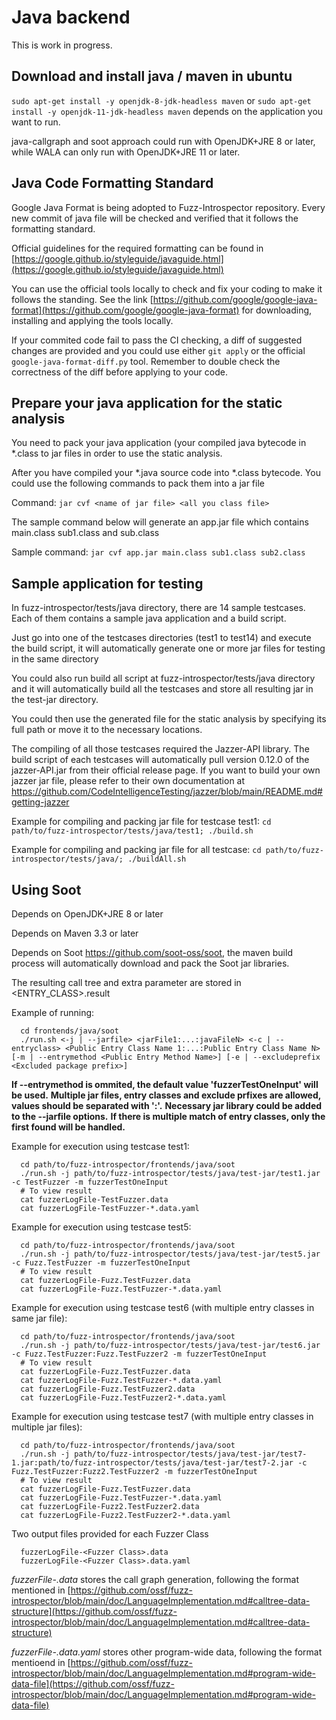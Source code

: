 # Java backend

This is work in progress.

Download and install java / maven in ubuntu
-----------------------------------------
`sudo apt-get install -y openjdk-8-jdk-headless maven`
or 
`sudo apt-get install -y openjdk-11-jdk-headless maven`
depends on the application you want to run. 

java-callgraph and soot approach could run with OpenJDK+JRE 8 or later, while WALA can only run with OpenJDK+JRE 11 or later.


Java Code Formatting Standard
-----------------------------------------
Google Java Format is being adopted to Fuzz-Introspector repository. Every new commit of java file will be checked and verified that it follows the formatting standard.

Official guidelines for the required formatting can be found in [https://google.github.io/styleguide/javaguide.html](https://google.github.io/styleguide/javaguide.html)

You can use the official tools locally to check and fix your coding to make it follows the standing. See the link [https://github.com/google/google-java-format](https://github.com/google/google-java-format) for downloading, installing and applying the tools locally.

If your commited code fail to pass the CI checking, a diff of suggested changes are provided and you could use either `git apply` or the official `google-java-format-diff.py` tool. Remember to double check the correctness of the diff before applying to your code.

Prepare your java application for the static analysis
-----------------------------------------
You need to pack your java application (your compiled java bytecode in *.class to jar files in order to use the static analysis.

After you have compiled your *.java source code into *.class bytecode. You could use the following commands to pack them into a jar file

Command: `jar cvf <name of jar file> <all you class file>`

The sample command below will generate an app.jar file which contains main.class sub1.class and sub.class

Sample command: `jar cvf app.jar main.class sub1.class sub2.class`


Sample application for testing
-----------------------------------------
In fuzz-introspector/tests/java directory, there are 14 sample testcases. Each of them contains a sample java application and a build script.

Just go into one of the testcases directories (test1 to test14) and execute the build script, it will automatically generate one or more jar files for testing in the same directory

You could also run build all script at fuzz-introspector/tests/java directory and it will automatically build all the testcases and store all resulting jar in the test-jar directory.

You could then use the generated file for the static analysis by specifying its full path or move it to the necessary locations.

The compiling of all those testcases required the Jazzer-API library. The build script of each testcases will automatically pull version 0.12.0 of the jazzer-API.jar from their official release page. If you want to build your own jazzer jar file, please refer to their own documentation at https://github.com/CodeIntelligenceTesting/jazzer/blob/main/README.md#getting-jazzer

Example for compiling and packing jar file for testcase test1: `cd path/to/fuzz-introspector/tests/java/test1; ./build.sh`

Example for compiling and packing jar file for all testcase: `cd path/to/fuzz-introspector/tests/java/; ./buildAll.sh`


Using Soot
------------------------------------------
Depends on OpenJDK+JRE 8 or later 

Depends on Maven 3.3 or later

Depends on Soot https://github.com/soot-oss/soot, the maven build process will automatically download and pack the Soot jar libraries.

The resulting call tree and extra parameter are stored in <ENTRY_CLASS>.result 

Example of running: 

```
  cd frontends/java/soot
  ./run.sh <-j | --jarfile> <jarFile1:...:javaFileN> <-c | --entryclass> <Public Entry Class Name 1:...:Public Entry Class Name N> [-m | --entrymethod <Public Entry Method Name>] [-e | --excludeprefix <Excluded package prefix>]
```

**__If --entrymethod is ommited, the default value 'fuzzerTestOneInput' will be used.__**
**__Multiple jar files, entry classes and exclude prfixes are allowed, values should be separated with ':'.__**
**__Necessary jar library could be added to the --jarfile options__.**
**__If there is multiple match of entry classes, only the first found will be handled.__**


Example for execution using testcase test1:
```
  cd path/to/fuzz-introspector/frontends/java/soot
  ./run.sh -j path/to/fuzz-introspector/tests/java/test-jar/test1.jar -c TestFuzzer -m fuzzerTestOneInput
  # To view result
  cat fuzzerLogFile-TestFuzzer.data
  cat fuzzerLogFile-TestFuzzer-*.data.yaml
```

Example for execution using testcase test5: 
```
  cd path/to/fuzz-introspector/frontends/java/soot
  ./run.sh -j path/to/fuzz-introspector/tests/java/test-jar/test5.jar -c Fuzz.TestFuzzer -m fuzzerTestOneInput
  # To view result
  cat fuzzerLogFile-Fuzz.TestFuzzer.data
  cat fuzzerLogFile-Fuzz.TestFuzzer-*.data.yaml
```

Example for execution using testcase test6 (with multiple entry classes in same jar file): 
```
  cd path/to/fuzz-introspector/frontends/java/soot
  ./run.sh -j path/to/fuzz-introspector/tests/java/test-jar/test6.jar -c Fuzz.TestFuzzer:Fuzz.TestFuzzer2 -m fuzzerTestOneInput
  # To view result
  cat fuzzerLogFile-Fuzz.TestFuzzer.data
  cat fuzzerLogFile-Fuzz.TestFuzzer-*.data.yaml
  cat fuzzerLogFile-Fuzz.TestFuzzer2.data
  cat fuzzerLogFile-Fuzz.TestFuzzer2-*.data.yaml
```

Example for execution using testcase test7 (with multiple entry classes in multiple jar files): 
```
  cd path/to/fuzz-introspector/frontends/java/soot
  ./run.sh -j path/to/fuzz-introspector/tests/java/test-jar/test7-1.jar:path/to/fuzz-introspector/tests/java/test-jar/test7-2.jar -c Fuzz.TestFuzzer:Fuzz2.TestFuzzer2 -m fuzzerTestOneInput
  # To view result
  cat fuzzerLogFile-Fuzz.TestFuzzer.data
  cat fuzzerLogFile-Fuzz.TestFuzzer-*.data.yaml
  cat fuzzerLogFile-Fuzz2.TestFuzzer2.data
  cat fuzzerLogFile-Fuzz2.TestFuzzer2-*.data.yaml
```

Two output files provided for each Fuzzer Class
```
  fuzzerLogFile-<Fuzzer Class>.data
  fuzzerLogFile-<Fuzzer Class>.data.yaml
```

_fuzzerFile-<Fuzzer Class>.data_ stores the call graph generation, following the format mentioned in [https://github.com/ossf/fuzz-introspector/blob/main/doc/LanguageImplementation.md#calltree-data-structure](https://github.com/ossf/fuzz-introspector/blob/main/doc/LanguageImplementation.md#calltree-data-structure)

_fuzzerFile-<Fuzzer Class>.data.yaml_ stores other program-wide data, following the format mentioend in [https://github.com/ossf/fuzz-introspector/blob/main/doc/LanguageImplementation.md#program-wide-data-file](https://github.com/ossf/fuzz-introspector/blob/main/doc/LanguageImplementation.md#program-wide-data-file)

